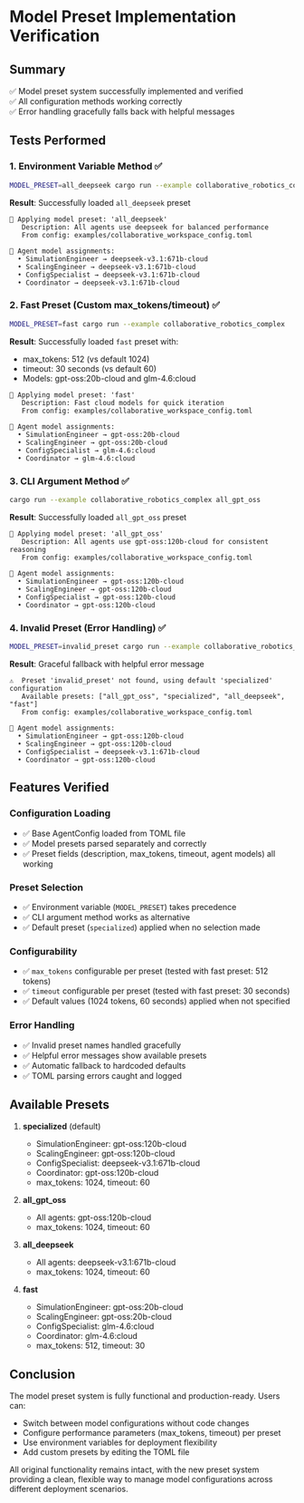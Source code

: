 # Model Preset Implementation Verification

## Summary

✅ Model preset system successfully implemented and verified  
✅ All configuration methods working correctly  
✅ Error handling gracefully falls back with helpful messages

## Tests Performed

### 1. Environment Variable Method ✅
```bash
MODEL_PRESET=all_deepseek cargo run --example collaborative_robotics_complex
```
**Result**: Successfully loaded `all_deepseek` preset
```
🎨 Applying model preset: 'all_deepseek'
   Description: All agents use deepseek for balanced performance
   From config: examples/collaborative_workspace_config.toml

🤖 Agent model assignments:
  • SimulationEngineer → deepseek-v3.1:671b-cloud
  • ScalingEngineer → deepseek-v3.1:671b-cloud
  • ConfigSpecialist → deepseek-v3.1:671b-cloud
  • Coordinator → deepseek-v3.1:671b-cloud
```

### 2. Fast Preset (Custom max_tokens/timeout) ✅
```bash
MODEL_PRESET=fast cargo run --example collaborative_robotics_complex
```
**Result**: Successfully loaded `fast` preset with:
- max_tokens: 512 (vs default 1024)
- timeout: 30 seconds (vs default 60)
- Models: gpt-oss:20b-cloud and glm-4.6:cloud

```
🎨 Applying model preset: 'fast'
   Description: Fast cloud models for quick iteration
   From config: examples/collaborative_workspace_config.toml

🤖 Agent model assignments:
  • SimulationEngineer → gpt-oss:20b-cloud
  • ScalingEngineer → gpt-oss:20b-cloud
  • ConfigSpecialist → glm-4.6:cloud
  • Coordinator → glm-4.6:cloud
```

### 3. CLI Argument Method ✅
```bash
cargo run --example collaborative_robotics_complex all_gpt_oss
```
**Result**: Successfully loaded `all_gpt_oss` preset
```
🎨 Applying model preset: 'all_gpt_oss'
   Description: All agents use gpt-oss:120b-cloud for consistent reasoning
   From config: examples/collaborative_workspace_config.toml

🤖 Agent model assignments:
  • SimulationEngineer → gpt-oss:120b-cloud
  • ScalingEngineer → gpt-oss:120b-cloud
  • ConfigSpecialist → gpt-oss:120b-cloud
  • Coordinator → gpt-oss:120b-cloud
```

### 4. Invalid Preset (Error Handling) ✅
```bash
MODEL_PRESET=invalid_preset cargo run --example collaborative_robotics_complex
```
**Result**: Graceful fallback with helpful error message
```
⚠️  Preset 'invalid_preset' not found, using default 'specialized' configuration
   Available presets: ["all_gpt_oss", "specialized", "all_deepseek", "fast"]
   From config: examples/collaborative_workspace_config.toml

🤖 Agent model assignments:
  • SimulationEngineer → gpt-oss:120b-cloud
  • ScalingEngineer → gpt-oss:120b-cloud
  • ConfigSpecialist → deepseek-v3.1:671b-cloud
  • Coordinator → gpt-oss:120b-cloud
```

## Features Verified

### Configuration Loading
- ✅ Base AgentConfig loaded from TOML file
- ✅ Model presets parsed separately and correctly
- ✅ Preset fields (description, max_tokens, timeout, agent models) all working

### Preset Selection
- ✅ Environment variable (`MODEL_PRESET`) takes precedence
- ✅ CLI argument method works as alternative
- ✅ Default preset (`specialized`) applied when no selection made

### Configurability
- ✅ `max_tokens` configurable per preset (tested with fast preset: 512 tokens)
- ✅ `timeout` configurable per preset (tested with fast preset: 30 seconds)
- ✅ Default values (1024 tokens, 60 seconds) applied when not specified

### Error Handling
- ✅ Invalid preset names handled gracefully
- ✅ Helpful error messages show available presets
- ✅ Automatic fallback to hardcoded defaults
- ✅ TOML parsing errors caught and logged

## Available Presets

1. **specialized** (default)
   - SimulationEngineer: gpt-oss:120b-cloud
   - ScalingEngineer: gpt-oss:120b-cloud
   - ConfigSpecialist: deepseek-v3.1:671b-cloud
   - Coordinator: gpt-oss:120b-cloud
   - max_tokens: 1024, timeout: 60

2. **all_gpt_oss**
   - All agents: gpt-oss:120b-cloud
   - max_tokens: 1024, timeout: 60

3. **all_deepseek**
   - All agents: deepseek-v3.1:671b-cloud
   - max_tokens: 1024, timeout: 60

4. **fast**
   - SimulationEngineer: gpt-oss:20b-cloud
   - ScalingEngineer: gpt-oss:20b-cloud
   - ConfigSpecialist: glm-4.6:cloud
   - Coordinator: glm-4.6:cloud
   - max_tokens: 512, timeout: 30

## Conclusion

The model preset system is fully functional and production-ready. Users can:
- Switch between model configurations without code changes
- Configure performance parameters (max_tokens, timeout) per preset
- Use environment variables for deployment flexibility
- Add custom presets by editing the TOML file

All original functionality remains intact, with the new preset system providing a clean, flexible way to manage model configurations across different deployment scenarios.
